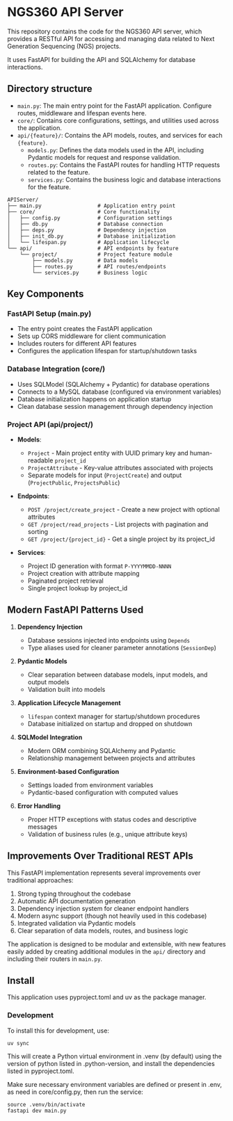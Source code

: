 # NGS360 API Server

This repository contains the code for the NGS360 API server, which provides a RESTful API for accessing and managing data related to Next Generation Sequencing (NGS) projects.

It uses FastAPI for building the API and SQLAlchemy for database interactions.

## Directory structure

- `main.py`: The main entry point for the FastAPI application. Configure routes, middleware and lifespan events here.
- `core/`: Contains core configurations, settings, and utilities used across the application.
- `api/{feature}/`: Contains the API models, routes, and services for each `{feature}`.
  - `models.py`: Defines the data models used in the API, including Pydantic models for request and response validation.
  - `routes.py`: Contains the FastAPI routes for handling HTTP requests related to the feature.
  - `services.py`: Contains the business logic and database interactions for the feature.

```{text}
APIServer/
├── main.py                  # Application entry point
├── core/                    # Core functionality 
│   ├── config.py            # Configuration settings
│   ├── db.py                # Database connection
│   ├── deps.py              # Dependency injection
│   ├── init_db.py           # Database initialization
│   └── lifespan.py          # Application lifecycle
└── api/                     # API endpoints by feature
    └── project/             # Project feature module
        ├── models.py        # Data models
        ├── routes.py        # API routes/endpoints
        └── services.py      # Business logic
```

## Key Components

### FastAPI Setup (main.py)

- The entry point creates the FastAPI application
- Sets up CORS middleware for client communication
- Includes routers for different API features
- Configures the application lifespan for startup/shutdown tasks

### Database Integration (core/)

- Uses SQLModel (SQLAlchemy + Pydantic) for database operations
- Connects to a MySQL database (configured via environment variables)
- Database initialization happens on application startup
- Clean database session management through dependency injection

### Project API (api/project/)

- **Models**:
  - `Project` - Main project entity with UUID primary key and human-readable `project_id`
  - `ProjectAttribute` - Key-value attributes associated with projects
  - Separate models for input (`ProjectCreate`) and output (`ProjectPublic`, `ProjectsPublic`)

- **Endpoints**:
  - `POST /project/create_project` - Create a new project with optional attributes
  - `GET /project/read_projects` - List projects with pagination and sorting
  - `GET /project/{project_id}` - Get a single project by its project_id

- **Services**:
  - Project ID generation with format `P-YYYYMMDD-NNNN`
  - Project creation with attribute mapping
  - Paginated project retrieval
  - Single project lookup by project_id

## Modern FastAPI Patterns Used

1. **Dependency Injection**
   - Database sessions injected into endpoints using `Depends`
   - Type aliases used for cleaner parameter annotations (`SessionDep`)

2. **Pydantic Models**
   - Clear separation between database models, input models, and output models
   - Validation built into models

3. **Application Lifecycle Management**
   - `lifespan` context manager for startup/shutdown procedures
   - Database initialized on startup and dropped on shutdown

4. **SQLModel Integration**
   - Modern ORM combining SQLAlchemy and Pydantic
   - Relationship management between projects and attributes

5. **Environment-based Configuration**
   - Settings loaded from environment variables
   - Pydantic-based configuration with computed values

6. **Error Handling**
   - Proper HTTP exceptions with status codes and descriptive messages
   - Validation of business rules (e.g., unique attribute keys)

## Improvements Over Traditional REST APIs

This FastAPI implementation represents several improvements over traditional approaches:

1. Strong typing throughout the codebase
2. Automatic API documentation generation
3. Dependency injection system for cleaner endpoint handlers
4. Modern async support (though not heavily used in this codebase)
5. Integrated validation via Pydantic models
6. Clear separation of data models, routes, and business logic

The application is designed to be modular and extensible, with new features easily added by creating additional modules in the `api/` directory and including their routers in `main.py`.

## Install

This application uses pyproject.toml and uv as the package manager.

### Development

To install this for development, use:

```{bash}
uv sync
```

This will create a Python virtual environment in .venv (by default) using the version of python listed in .python-version, and install the dependencies listed in pyproject.toml.

Make sure necessary environment variables are defined or present in .env, as need in core/config.py, then run the service:

```{bash}
source .venv/bin/activate
fastapi dev main.py
```
